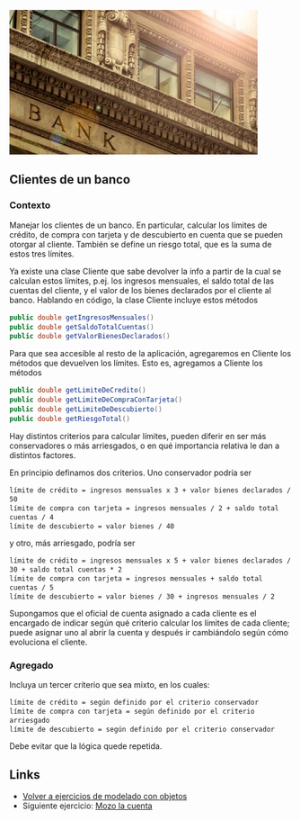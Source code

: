 ![banco](/images/bank.jpg)

## Clientes de un banco

### Contexto

Manejar los clientes de un banco. En particular, calcular los límites de crédito, de compra con tarjeta y de descubierto en cuenta que se pueden otorgar al cliente. También se define un riesgo total, que es la suma de estos tres límites.

Ya existe una clase Cliente que sabe devolver la info a partir de la cual se calculan estos límites, p.ej. los ingresos mensuales, el saldo total de las cuentas del cliente, y el valor de los bienes declarados por el cliente al banco. Hablando en código, la clase Cliente incluye estos métodos

```java
public double getIngresosMensuales()
public double getSaldoTotalCuentas()
public double getValorBienesDeclarados()
```

Para que sea accesible al resto de la aplicación, agregaremos en Cliente los métodos que devuelven los límites. Esto es, agregamos a Cliente los métodos

```java
public double getLimiteDeCredito()
public double getLimiteDeCompraConTarjeta()
public double getLimiteDeDescubierto()
public double getRiesgoTotal()
```

Hay distintos criterios para calcular límites, pueden diferir en ser más conservadores o más arriesgados, o en qué importancia relativa le dan a distintos factores.

En principio definamos dos criterios. Uno conservador podría ser

```
límite de crédito = ingresos mensuales x 3 + valor bienes declarados / 50    
límite de compra con tarjeta = ingresos mensuales / 2 + saldo total cuentas / 4      
límite de descubierto = valor bienes / 40
```

y otro, más arriesgado, podría ser

```
límite de crédito = ingresos mensuales x 5 + valor bienes declarados / 30 + saldo total cuentas * 2  
límite de compra con tarjeta = ingresos mensuales + saldo total cuentas / 5    
límite de descubierto = valor bienes / 30 + ingresos mensuales / 2
```

Supongamos que el oficial de cuenta asignado a cada cliente es el encargado de indicar según qué criterio calcular los límites de cada cliente; puede asignar uno al abrir la cuenta y después ir cambiándolo según cómo evoluciona el cliente.

### Agregado

Incluya un tercer criterio que sea mixto, en los cuales:


```
límite de crédito = según definido por el criterio conservador
límite de compra con tarjeta = según definido por el criterio arriesgado
límite de descubierto = según definido por el criterio conservador
```

Debe evitar que la lógica quede repetida.

## Links

- [Volver a ejercicios de modelado con objetos](index.md)
- Siguiente ejercicio: [Mozo la cuenta](mozo.md)
